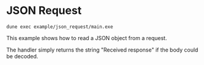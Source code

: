 # JSON Request

```
dune exec example/json_request/main.exe
```

This example shows how to read a JSON object from a request.

The handler simply returns the string "Received response" if the body could be decoded.
